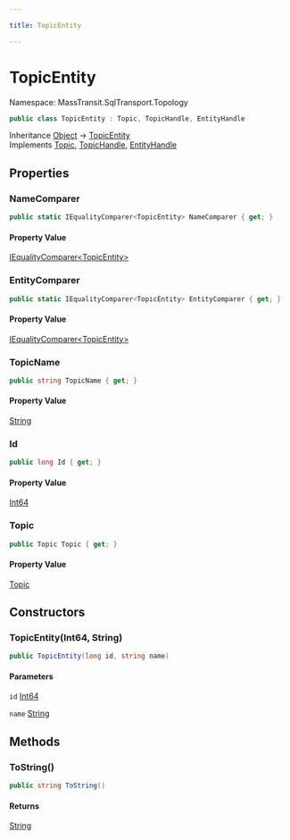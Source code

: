 ```yaml
---

title: TopicEntity

---
```


# TopicEntity

Namespace: MassTransit.SqlTransport.Topology

```csharp
public class TopicEntity : Topic, TopicHandle, EntityHandle
```

Inheritance [Object](https://learn.microsoft.com/en-us/dotnet/api/system.object) → [TopicEntity](../masstransit-sqltransport-topology/topicentity)<br/>
Implements [Topic](../masstransit-sqltransport-topology/topic), [TopicHandle](../masstransit-sqltransport-topology/topichandle), [EntityHandle](../masstransit-topology/entityhandle)

## Properties

### **NameComparer**

```csharp
public static IEqualityComparer<TopicEntity> NameComparer { get; }
```

#### Property Value

[IEqualityComparer\<TopicEntity\>](https://learn.microsoft.com/en-us/dotnet/api/system.collections.generic.iequalitycomparer-1)<br/>

### **EntityComparer**

```csharp
public static IEqualityComparer<TopicEntity> EntityComparer { get; }
```

#### Property Value

[IEqualityComparer\<TopicEntity\>](https://learn.microsoft.com/en-us/dotnet/api/system.collections.generic.iequalitycomparer-1)<br/>

### **TopicName**

```csharp
public string TopicName { get; }
```

#### Property Value

[String](https://learn.microsoft.com/en-us/dotnet/api/system.string)<br/>

### **Id**

```csharp
public long Id { get; }
```

#### Property Value

[Int64](https://learn.microsoft.com/en-us/dotnet/api/system.int64)<br/>

### **Topic**

```csharp
public Topic Topic { get; }
```

#### Property Value

[Topic](../masstransit-sqltransport-topology/topic)<br/>

## Constructors

### **TopicEntity(Int64, String)**

```csharp
public TopicEntity(long id, string name)
```

#### Parameters

`id` [Int64](https://learn.microsoft.com/en-us/dotnet/api/system.int64)<br/>

`name` [String](https://learn.microsoft.com/en-us/dotnet/api/system.string)<br/>

## Methods

### **ToString()**

```csharp
public string ToString()
```

#### Returns

[String](https://learn.microsoft.com/en-us/dotnet/api/system.string)<br/>
